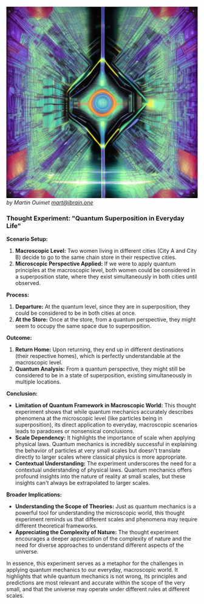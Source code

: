 ![Alt text](quandtum_superposition.png)  
_by Martin Ouimet <mart@ibrain.one>_    
### Thought Experiment: "Quantum Superposition in Everyday Life"

**Scenario Setup:**
1. **Macroscopic Level:** Two women living in different cities (City A and City B) decide to go to the same chain store in their respective cities.
2. **Microscopic Perspective Applied:** If we were to apply quantum principles at the macroscopic level, both women could be considered in a superposition state, where they exist simultaneously in both cities until observed.

**Process:**
1. **Departure:** At the quantum level, since they are in superposition, they could be considered to be in both cities at once.
2. **At the Store:** Once at the store, from a quantum perspective, they might seem to occupy the same space due to superposition.

**Outcome:**
1. **Return Home:** Upon returning, they end up in different destinations (their respective homes), which is perfectly understandable at the macroscopic level.
2. **Quantum Analysis:** From a quantum perspective, they might still be considered to be in a state of superposition, existing simultaneously in multiple locations.

**Conclusion:**
- **Limitation of Quantum Framework in Macroscopic World:** This thought experiment shows that while quantum mechanics accurately describes phenomena at the microscopic level (like particles being in superposition), its direct application to everyday, macroscopic scenarios leads to paradoxes or nonsensical conclusions.
- **Scale Dependency:** It highlights the importance of scale when applying physical laws. Quantum mechanics is incredibly successful in explaining the behavior of particles at very small scales but doesn't translate directly to larger scales where classical physics is more appropriate.
- **Contextual Understanding:** The experiment underscores the need for a contextual understanding of physical laws. Quantum mechanics offers profound insights into the nature of reality at small scales, but these insights can't always be extrapolated to larger scales.

**Broader Implications:**
- **Understanding the Scope of Theories:** Just as quantum mechanics is a powerful tool for understanding the microscopic world, this thought experiment reminds us that different scales and phenomena may require different theoretical frameworks.
- **Appreciating the Complexity of Nature:** The thought experiment encourages a deeper appreciation of the complexity of nature and the need for diverse approaches to understand different aspects of the universe.

In essence, this experiment serves as a metaphor for the challenges in applying quantum mechanics to our everyday, macroscopic world. It highlights that while quantum mechanics is not wrong, its principles and predictions are most relevant and accurate within the scope of the very small, and that the universe may operate under different rules at different scales.